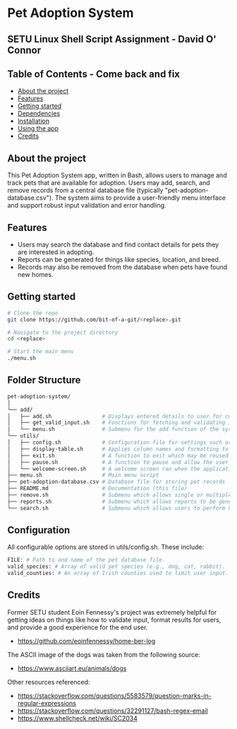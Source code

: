 # Pet Adoption System

## SETU Linux Shell Script Assignment - David O' Connor

## Table of Contents - Come back and fix
- [About the project](#about-the-project)
- [Features](#features)
- [Getting started](#getting-started)
- [Dependencies](#dependencies)
- [Installation](#installing-the-project-locally)
- [Using the app](#using-the-app)
- [Credits](#credits)

## About the project

This Pet Adoption System app, written in Bash, allows users to manage and track pets that are available for adoption. Users may add, search, and remove records from a central database file (typically "pet-adoption-database.csv"). The system aims to provide a user-friendly menu interface and support robust input validation and error handling.

## Features

- Users may search the database and find contact details for pets they are interested in adopting.
- Reports can be generated for things like species, location, and breed.
- Records may also be removed from the database when pets have found new homes.

## Getting started

```bash
# Clone the repo
git clone https://github.com/bit-of-a-git/<replace>.git

# Navigate to the project directory
cd <replace>

# Start the main menu
./menu.sh
```

## Folder Structure

```bash
pet-adoption-system/
│
└── add/
│   ├── add.sh                # Displays entered details to user for confirmation before adding to DB
│   ├── get_valid_input.sh    # Functions for fetching and validating inputs from user
│   └── menu.sh               # Submenu for the add function of the system
└── utils/
│   ├── config.sh             # Configuration file for settings such as DB file name, valid species, etc
│   ├── display-table.sh      # Applies column names and formatting to search results 
│   ├── exit.sh               # A function to exit which may be reused throughout the application
│   ├── pause.sh              # A function to pause and allow the user to read output
│   └── welcome-screen.sh     # A welcome screen ran when the application starts
├── menu.sh                   # Main menu script
├── pet-adoption-database.csv # Database file for storing pet records
├── README.md                 # Documentation (this file)
├── remove.sh                 # Submenu which allows single or multiple records to be deleted 
├── reports.sh                # Submenu which allows reports to be generated based on column/field values
└── search.sh                 # Submenu which allows users to perform high-level searches
```

## Configuration

All configurable options are stored in utils/config.sh. These include:

```bash
FILE: # Path to and name of the pet database file.
valid_species: # Array of valid pet species (e.g., dog, cat, rabbit).
valid_counties: # An array of Irish counties used to limit user input.
```

## Credits

Former SETU student Eoin Fennessy's project was extremely helpful for getting ideas on things like how to validate input, format results for users, and provide a good experience for the end user.
- https://github.com/eoinfennessy/home-ber-log

The ASCII image of the dogs was taken from the following source:
- https://www.asciiart.eu/animals/dogs

Other resources referenced:
- https://stackoverflow.com/questions/5583579/question-marks-in-regular-expressions
- https://stackoverflow.com/questions/32291127/bash-regex-email
- https://www.shellcheck.net/wiki/SC2034